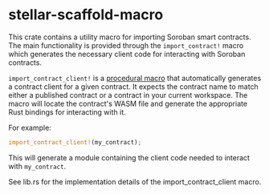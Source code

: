 # stellar-scaffold-macro

This crate contains a utility macro for importing Soroban smart contracts. The main functionality is provided through the `import_contract!` macro which generates the necessary client code for interacting with Soroban contracts.

`import_contract_client!` is a [procedural macro](https://doc.rust-lang.org/reference/procedural-macros.html) that automatically generates a contract client for a given contract. It expects the contract name to match either a published contract or a contract in your current workspace. The macro will locate the contract's WASM file and generate the appropriate Rust bindings for interacting with it.

For example:
```rust
import_contract_client!(my_contract);
```

This will generate a module containing the client code needed to interact with `my_contract`.

See lib.rs for the implementation details of the import_contract_client macro.